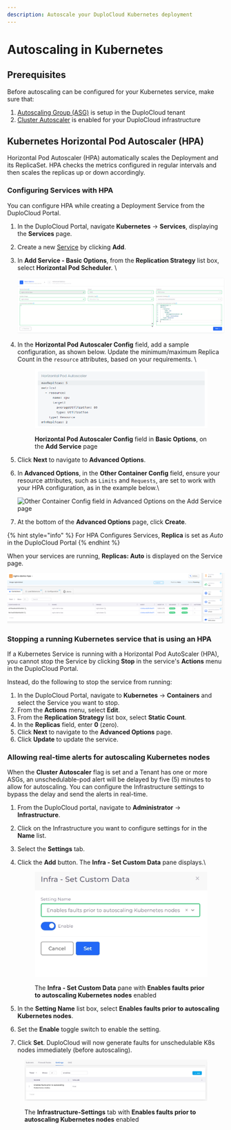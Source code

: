 ```yaml
---
description: Autoscale your DuploCloud Kubernetes deployment
---
```


# Autoscaling in Kubernetes

## Prerequisites

Before autoscaling can be configured for your Kubernetes service, make sure that:

1. [Autoscaling Group (ASG)](auto-scaling-groups/) is setup in the DuploCloud tenant
2. [Cluster Autoscaler](../../disaster-recovery/kubernetes-cluster/enable-cluster-autoscaler.md) is enabled for your DuploCloud infrastructure

## Kubernetes Horizontal Pod Autoscaler (HPA)

Horizontal Pod Autoscaler (HPA) automatically scales the Deployment and its ReplicaSet. HPA checks the metrics configured in regular intervals and then scales the replicas up or down accordingly.

### Configuring Services with HPA

You can configure HPA while creating a Deployment Service from the DuploCloud Portal.

1. In the DuploCloud Portal, navigate **Kubernetes** -> **Services**, displaying the **Services** page.
2. Create a new [Service](../../../aws-services/containers/) by clicking **Add**.
3.  In **Add Service - Basic Options**, from the **Replication Strategy** list box, select **Horizontal Pod Scheduler**_._ \


    <div align="left">

    <img src="../../../../.gitbook/assets/hpa1.png" alt="Basic Options on the Add Service page, with Replication Strategy list box and Horizontal Pod Autoscaler Config fields">

    </div>


4.  In the **Horizontal Pod Autoscaler Config** field, add a sample configuration, as shown below. Update the minimum/maximum Replica Count in the `resource` attributes, based on your requirements. \


    <div align="left">

    <figure><img src="../../../../.gitbook/assets/hpa_Code_block.png" alt=""><figcaption><p><strong>Horizontal Pod Autoscaler Config</strong> field in <strong>Basic Options</strong>, on the <strong>Add Service</strong> page</p></figcaption></figure>

    </div>


5. Click **Next** to navigate to **Advanced Options**.
6.  In **Advanced Options**, in the **Other Container Config** field, ensure your resource attributes, such as `Limits` and `Requests`, are set to work with your HPA configuration, as in the example below.\


    <div align="left">

    <img src="../../../../.gitbook/assets/Screen Shot 2022-07-16 at 12.02.11 PM.png" alt="Other Container Config field in Advanced Options on the Add Service page">

    </div>
7. At the bottom of the **Advanced Options** page, click **Create**.

{% hint style="info" %}
For HPA Configures Services, **Replica** is set as _Auto_ in the DuploCloud Portal
{% endhint %}

When your services are running, **Replicas: Auto** is displayed on the Service page.

<div align="left">

<img src="../../../../.gitbook/assets/image (8) (3).png" alt="Service page with Replicas: Auto and Status: Running displayed">

</div>

### Stopping a running Kubernetes service that is using an HPA

If a Kubernetes Service is running with a Horizontal Pod AutoScaler (HPA), you cannot stop the Service by clicking **Stop** in the service's **Actions** menu in the DuploCloud Portal.&#x20;

Instead, do the following to stop the service from running:

1. In the DuploCloud Portal, navigate to **Kubernetes** -> **Containers** and select the Service you want to stop.
2. From the **Actions** menu, select **Edit**.
3. From the **Replication Strategy** list box, select **Static Count**.
4. In the **Replicas** field, enter **0** (zero).&#x20;
5. Click **Next** to navigate to the **Advanced Options** page.
6. Click **Update** to update the service.&#x20;

### Allowing real-time alerts for autoscaling Kubernetes nodes

When the **Cluster Autoscaler** flag is set and a Tenant has one or more ASGs, an unschedulable-pod alert will be delayed by five (5) minutes to allow for autoscaling. You can configure the Infrastructure settings to bypass the delay and send the alerts in real-time.

1. From the DuploCloud portal, navigate to **Administrator** -> **Infrastructure**.&#x20;
2. Click on the Infrastructure you want to configure settings for in the **Name** list.&#x20;
3. Select the **Settings** tab.
4.  Click the **Add** button. The **Infra - Set Custom Data** pane displays.\


    <div align="left">

    <figure><img src="../../../../.gitbook/assets/screenshot-nimbusweb.me-2024.03.01-16_40_53.png" alt=""><figcaption><p>The <strong>Infra - Set Custom Data</strong> pane with <strong>Enables faults prior to autoscaling Kubernetes nodes</strong> enabled</p></figcaption></figure>

    </div>
5. In the **Setting Name** list box, select **Enables faults prior to autoscaling Kubernetes nodes**.&#x20;
6. Set the **Enable** toggle switch to enable the setting.
7. Click **Set**. DuploCloud will now generate faults for unschedulable K8s nodes immediately (before autoscaling).

<figure><img src="../../../../.gitbook/assets/screenshot-nimbusweb.me-2024.03.01-16_43_50.png" alt=""><figcaption><p>The <strong>Infrastructure-Settings</strong> tab with <strong>Enables faults prior to autoscaling Kubernetes nodes</strong> enabled</p></figcaption></figure>



